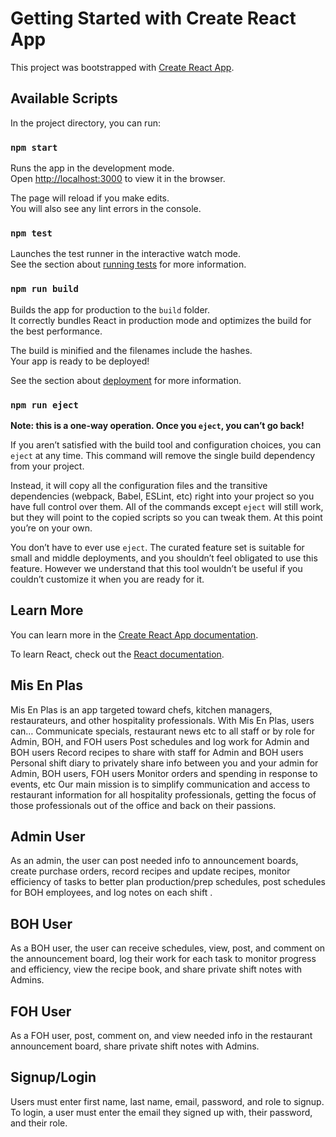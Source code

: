 # Getting Started with Create React App

This project was bootstrapped with [Create React App](https://github.com/facebook/create-react-app).

## Available Scripts

In the project directory, you can run:

### `npm start`

Runs the app in the development mode.\
Open [http://localhost:3000](http://localhost:3000) to view it in the browser.

The page will reload if you make edits.\
You will also see any lint errors in the console.

### `npm test`

Launches the test runner in the interactive watch mode.\
See the section about [running tests](https://facebook.github.io/create-react-app/docs/running-tests) for more information.

### `npm run build`

Builds the app for production to the `build` folder.\
It correctly bundles React in production mode and optimizes the build for the best performance.

The build is minified and the filenames include the hashes.\
Your app is ready to be deployed!

See the section about [deployment](https://facebook.github.io/create-react-app/docs/deployment) for more information.

### `npm run eject`

**Note: this is a one-way operation. Once you `eject`, you can’t go back!**

If you aren’t satisfied with the build tool and configuration choices, you can `eject` at any time. This command will remove the single build dependency from your project.

Instead, it will copy all the configuration files and the transitive dependencies (webpack, Babel, ESLint, etc) right into your project so you have full control over them. All of the commands except `eject` will still work, but they will point to the copied scripts so you can tweak them. At this point you’re on your own.

You don’t have to ever use `eject`. The curated feature set is suitable for small and middle deployments, and you shouldn’t feel obligated to use this feature. However we understand that this tool wouldn’t be useful if you couldn’t customize it when you are ready for it.

## Learn More

You can learn more in the [Create React App documentation](https://facebook.github.io/create-react-app/docs/getting-started).

To learn React, check out the [React documentation](https://reactjs.org/).

## Mis En Plas
Mis En Plas is an app targeted toward chefs, kitchen managers, restaurateurs, and other hospitality professionals. With Mis En Plas, users can… 
Communicate specials, restaurant news etc to all staff or by role for Admin, BOH, and FOH users
Post schedules and log work for Admin and BOH users
 Record recipes to share with staff for Admin and BOH users
Personal shift diary to privately share info between you and your admin for Admin, BOH users, FOH users
Monitor orders and spending in response to events, etc
Our main mission is to simplify communication and access to restaurant information for all hospitality professionals, getting the focus of those professionals out of the office and back on their passions.

## Admin User
As an admin, the user can post needed info to announcement boards, create purchase orders, record recipes and update recipes, monitor efficiency of tasks to better plan production/prep schedules, post schedules for BOH employees, and log notes on each shift .

## BOH User
As a BOH user, the user can receive schedules, view, post, and comment on the announcement board, log their work for each task to monitor progress and efficiency, view the recipe book, and share private shift notes with Admins.

## FOH User
As a FOH user, post, comment on, and view needed info in the restaurant announcement board, share private shift notes with Admins.

## Signup/Login
Users must enter first name, last name, email, password, and role to signup. To login, a user must enter the email they signed up with, their password, and their role.


